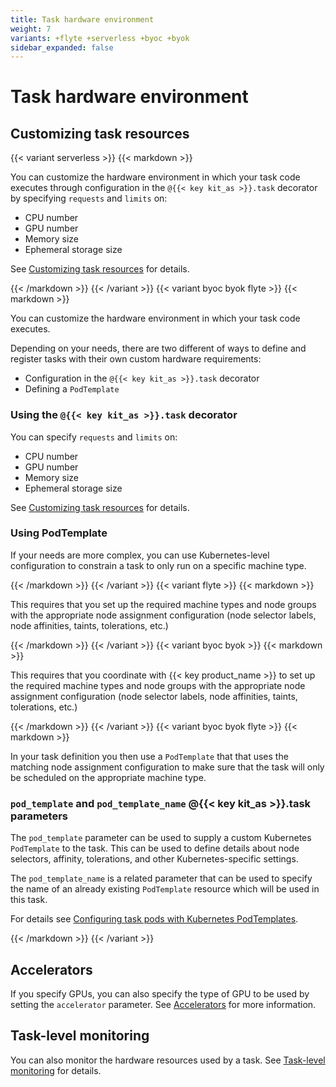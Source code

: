 ```yaml
---
title: Task hardware environment
weight: 7
variants: +flyte +serverless +byoc +byok
sidebar_expanded: false
---
```


# Task hardware environment

## Customizing task resources

{{< variant serverless >}}
{{< markdown >}}

You can customize the hardware environment in which your task code executes through configuration in the `@{{< key kit_as >}}.task` decorator by specifying `requests` and `limits` on:

* CPU number
* GPU number
* Memory size
* Ephemeral storage size

See [Customizing task resources](./customizing-task-resources) for details.

{{< /markdown >}}
{{< /variant >}}
{{< variant byoc byok flyte >}}
{{< markdown >}}

You can customize the hardware environment in which your task code executes.

Depending on your needs, there are two different of ways to define and register tasks with their own custom hardware requirements:

* Configuration in the `@{{< key kit_as >}}.task` decorator
* Defining a `PodTemplate`

### Using the `@{{< key kit_as >}}.task` decorator

You can specify `requests` and `limits` on:

* CPU number
* GPU number
* Memory size
* Ephemeral storage size

See [Customizing task resources](./customizing-task-resources) for details.

### Using PodTemplate

If your needs are more complex, you can use Kubernetes-level configuration to constrain a task to only run on a specific machine type.

{{< /markdown >}}
{{< /variant >}}
{{< variant flyte >}}
{{< markdown >}}

This requires that you set up the required machine types and node groups with the appropriate node assignment configuration (node selector labels, node affinities, taints, tolerations, etc.)

{{< /markdown >}}
{{< /variant >}}
{{< variant byoc byok >}}
{{< markdown >}}

This requires that you coordinate with {{< key product_name >}} to set up the required machine types and node groups with the appropriate node assignment configuration (node selector labels, node affinities, taints, tolerations, etc.)

{{< /markdown >}}
{{< /variant >}}
{{< variant byoc byok flyte >}}
{{< markdown >}}

In your task definition you then use a `PodTemplate` that that uses the matching node assignment configuration to make sure that the task will only be scheduled on the appropriate machine type.

### `pod_template` and `pod_template_name` @{{< key kit_as >}}.task parameters

The `pod_template` parameter can be used to supply a custom Kubernetes `PodTemplate` to the task.
This can be used to define details about node selectors, affinity, tolerations, and other Kubernetes-specific settings.

The `pod_template_name` is a related parameter that can be used to specify the name of an already existing `PodTemplate` resource which will be used in this task.

For details see [Configuring task pods with Kubernetes PodTemplates]().
<!-- TODO: Add link to API -->

{{< /markdown >}}
{{< /variant >}}

## Accelerators

If you specify GPUs, you can also specify the type of GPU to be used by setting the `accelerator` parameter.
See [Accelerators](./accelerators) for more information.

## Task-level monitoring

You can also monitor the hardware resources used by a task.
See [Task-level monitoring](./task-level-monitoring) for details.
